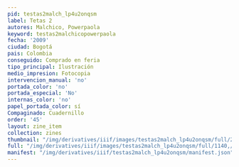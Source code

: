 ```yaml
---
pid: testas2malch_lp4u2onqsm
label: Tetas 2
autores: Malchico, Powerpaola
keyword: testas2malchicopowerpaola
fecha: '2009'
ciudad: Bogotá
pais: Colombia
conseguido: Comprado en feria
tipo_principal: Ilustración
medio_impresion: Fotocopia
intervencion_manual: 'no'
portada_color: 'no'
portada_especial: 'No'
internas_color: 'no'
papel_portada_color: sí
Compaginado: Cuadernillo
order: '45'
layout: zine_item
collection: zines
thumbnail: "/img/derivatives/iiif/images/testas2malch_lp4u2onqsm/full/250,/0/default.jpg"
full: "/img/derivatives/iiif/images/testas2malch_lp4u2onqsm/full/1140,/0/default.jpg"
manifest: "/img/derivatives/iiif/testas2malch_lp4u2onqsm/manifest.json"
---
```

